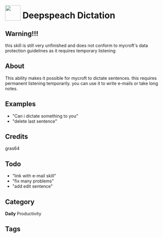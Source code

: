 # <img src="https://raw.githack.com/FortAwesome/Font-Awesome/master/svgs/solid/chalkboard-teacher.svg" card_color="#22A7F0" width="50" height="50" style="vertical-align:bottom"/> Deepspeach Dictation

## Warning!!!
this skill is still very unfinished and does not conform to mycroft's data protection guidelines as it requires temporary listening

## About
This ability makes it possible for mycroft to dictate sentences. this requires permanent listening temporarily. you can use it to write e-mails or take long notes.

## Examples
* "Can i dictate something to you"
* "delete last sentence"

## Credits
gras64

## Todo
* "link with e-mail skill"
* "fix many problems"
* "add edit sentence"

## Category
**Daily**
Productivity

## Tags

